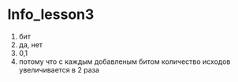 # Info_lesson3 
1. бит
2. да, нет
3. 0,1
4. потому что с каждым добавленым битом количество исходов увеличивается в 2 раза
